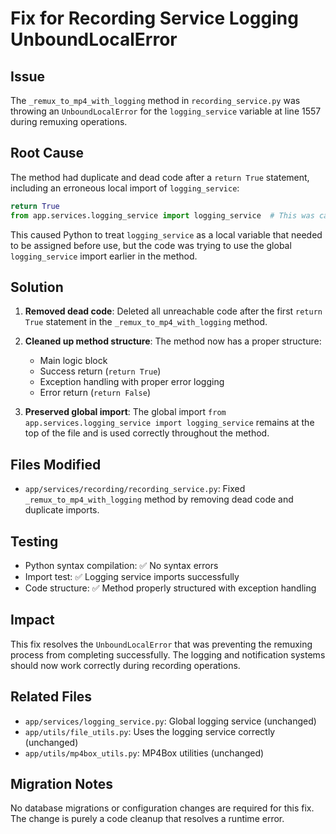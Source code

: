 # Fix for Recording Service Logging UnboundLocalError

## Issue
The `_remux_to_mp4_with_logging` method in `recording_service.py` was throwing an `UnboundLocalError` for the `logging_service` variable at line 1557 during remuxing operations.

## Root Cause
The method had duplicate and dead code after a `return True` statement, including an erroneous local import of `logging_service`:

```python
return True
from app.services.logging_service import logging_service  # This was causing the issue
```

This caused Python to treat `logging_service` as a local variable that needed to be assigned before use, but the code was trying to use the global `logging_service` import earlier in the method.

## Solution
1. **Removed dead code**: Deleted all unreachable code after the first `return True` statement in the `_remux_to_mp4_with_logging` method.

2. **Cleaned up method structure**: The method now has a proper structure:
   - Main logic block
   - Success return (`return True`)
   - Exception handling with proper error logging
   - Error return (`return False`)

3. **Preserved global import**: The global import `from app.services.logging_service import logging_service` remains at the top of the file and is used correctly throughout the method.

## Files Modified
- `app/services/recording/recording_service.py`: Fixed `_remux_to_mp4_with_logging` method by removing dead code and duplicate imports.

## Testing
- Python syntax compilation: ✅ No syntax errors
- Import test: ✅ Logging service imports successfully
- Code structure: ✅ Method properly structured with exception handling

## Impact
This fix resolves the `UnboundLocalError` that was preventing the remuxing process from completing successfully. The logging and notification systems should now work correctly during recording operations.

## Related Files
- `app/services/logging_service.py`: Global logging service (unchanged)
- `app/utils/file_utils.py`: Uses the logging service correctly (unchanged)
- `app/utils/mp4box_utils.py`: MP4Box utilities (unchanged)

## Migration Notes
No database migrations or configuration changes are required for this fix. The change is purely a code cleanup that resolves a runtime error.
